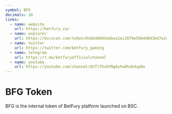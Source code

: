 ```yaml
---
symbol: BFG
decimals: 18
links:
  - name: website
    url: https://betfury.io/
  - name: explorer
    url: https://bscscan.com/token/0xbb46693ebbea1ac2070e59b4d043b47e2e095f86
  - name: twitter
    url: https://twitter.com/betfury_gaming
  - name: telegram
    url: https://t.me/betfuryofficialchannel
  - name: youtube
    url: https://youtube.com/channel/UCTlThuhFNg6yFw8hak4upDw
---
```


# BFG Token

BFG is the internal token of BetFury platform launched on BSC.
